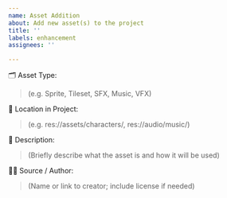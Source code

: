 ```yaml
---
name: Asset Addition
about: Add new asset(s) to the project
title: ''
labels: enhancement
assignees: ''

---
```


🗂️ Asset Type:
> (e.g. Sprite, Tileset, SFX, Music, VFX)

📁 Location in Project:
> (e.g. res://assets/characters/, res://audio/music/)

📝 Description:
> (Briefly describe what the asset is and how it will be used)

🧑‍🎨 Source / Author:
> (Name or link to creator; include license if needed)

